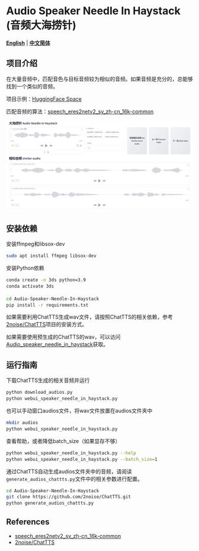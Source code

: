 # Audio Speaker Needle In Haystack (音频大海捞针)

[**English**](./README.md) | [**中文简体**](./README_CN.md)

## 项目介绍

在大量音频中，匹配音色与目标音频较为相似的音频。如果音频是充分的，总能够找到一个类似的音频。

项目示例：[HuggingFace Space](https://huggingface.co/spaces/omniway/Audio-Needle-In-Haystack)

匹配音频的算法：[speech_eres2netv2_sv_zh-cn_16k-common](https://www.modelscope.cn/models/iic/speech_eres2netv2_sv_zh-cn_16k-common/summary)

![image webui page](images/image_webui.png)

## 安装依赖

安装ffmpeg和libsox-dev

```bash
sudo apt install ffmpeg libsox-dev
```

安装Python依赖

```bash
conda create -n 3ds python=3.9
conda activate 3ds

cd Audio-Speaker-Needle-In-Haystack
pip install -r requirements.txt
```

如果需要利用ChatTTS生成wav文件，请按照ChatTTS的相关依赖，参考[2noise/ChatTTS](https://github.com/2noise/ChatTTS)项目的安装方式。

如果需要使用预生成的ChatTTS的wav，可以访问[Audio_speaker_needle_in_haystack](https://huggingface.co/datasets/omniway/Audio_speaker_needle_in_haystack)获取。

## 运行指南

下载ChatTTS生成的相关音频并运行

```bash
python download_audios.py
python webui_speaker_needle_in_haystack.py
```

也可以手动窗口audios文件，将wav文件放置在audios文件夹中

```bash
mkdir audios
python webui_speaker_needle_in_haystack.py
```

查看帮助，或者降低batch_size（如果显存不够）

```bash
python webui_speaker_needle_in_haystack.py --help
python webui_speaker_needle_in_haystack.py --batch_size=1
```

通过ChatTTS自动生成audios文件夹中的音频，请阅读`generate_audios_chattts.py`文件中的相关参数进行配置。

```bash
cd Audio-Speaker-Needle-In-Haystack
git clone https://github.com/2noise/ChatTTS.git
python generate_audios_chattts.py
```

## References

- [speech_eres2netv2_sv_zh-cn_16k-common](https://www.modelscope.cn/models/iic/speech_eres2netv2_sv_zh-cn_16k-common/summary)
- [2noise/ChatTTS](https://github.com/2noise/ChatTTS)